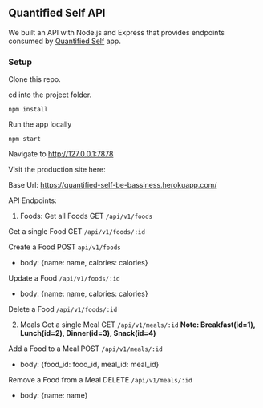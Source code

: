 ## Quantified Self API

We built an API with Node.js and Express that provides endpoints consumed by [Quantified Self](https://somedayrainbows.github.io/quantified-self/) app.

### Setup

Clone this repo.

cd into the project folder.

`npm install`

Run the app locally

`npm start`

Navigate to http://127.0.0.1:7878

Visit the production site here:

Base Url: https://quantified-self-be-bassiness.herokuapp.com/

API Endpoints:

  1. Foods:
  Get all Foods GET `/api/v1/foods`

  Get a single Food GET `/api/v1/foods/:id`

  Create a Food POST `api/v1/foods`
  + body: {name: name, calories: calories}

  Update a Food `/api/v1/foods/:id`
  + body: {name: name, calories: calories}

  Delete a Food `/api/v1/foods/:id`

  2. Meals
  Get a single Meal GET `/api/v1/meals/:id`
  **Note: Breakfast(id=1), Lunch(id=2), Dinner(id=3), Snack(id=4)**

  Add a Food to a Meal POST `/api/v1/meals/:id`
  + body: {food_id: food_id, meal_id: meal_id}

  Remove a Food from a Meal DELETE `/api/v1/meals/:id`
  + body: {name: name}

